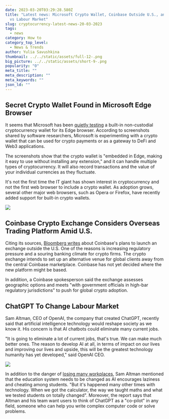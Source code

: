 ```yaml
---
date: 2023-03-20T03:29:28.580Z
title: "Latest news: Microsoft Crypto Wallet, Coinbase Outside U.S., and ChatGPT
  vs Labour Market"
slug: cryptocurrency-latest-news-20-03-2023
tags:
  - news
category: How to
category_top_level:
  - News & Trends
author: Yulia Savushkina
thumbnail: ../../static/assets/full-12-.png 
big_picture: ../../static/assets/short-9-.png
popularity: "0"
meta_title: ""
meta_description: ""
meta_keywords: ""
json_ld: ""
---
```

## Secret Crypto Wallet Found in Microsoft Edge Browser 

It seems that Microsoft has been [quietly testing](https://cryptonews.com/news/software-researcher-finds-secret-crypto-wallet-microsoft-edge-browser-whats-goin.htm) a built-in non-custodial cryptocurrency wallet for its Edge browser. According to screenshots shared by software researchers, Microsoft is experimenting with a crypto wallet that can be used for crypto payments or as a gateway to DeFi and Web3 applications. 

The screenshots show that the crypto wallet is "embedded in Edge, making it easy to use without installing any extension," and it can handle multiple types of cryptocurrency. It will also record transactions and the value of your individual currencies as they fluctuate. 

It's not the first time the IT giant has shown interest in cryptocurrency and not the first web browser to include a crypto wallet. As adoption grows, several other major web browsers, such as Opera or Firefox, have recently added support for built-in crypto wallets. 

![](https://lh6.googleusercontent.com/IFh_hC0z74yfhJ3XDG0Sr7kSAObDuFjTcGxPjDCx6WxV89K4lPAsz52E_BvaGdMmcvDsgGs_HeaA9yJ2tYzjeZWh-lXbJZZDSZUVfNc5-I-KBQ7GChc5c6DSsYalqF-H9HO3fRoSA8Y8sACNn034aOs)

## Coinbase Crypto Exchange Considers Overseas Trading Platform Amid U.S.

Citing its sources, [Bloomberg writes](https://www.bloomberg.com/news/articles/2023-03-17/coinbase-coin-in-talks-over-crypto-trading-platform-outside-the-us?leadSource=uverify%20wall#xj4y7vzkg) about Coinbase's plans to launch an exchange outside the U.S. One of the reasons is increasing regulatory pressure and a souring banking climate for crypto firms. The crypto exchange intends to set up an alternative venue for global clients away from the central Coinbase marketplace. Coinbase has not yet decided where the new platform might be based. 

In addition, a Coinbase spokesperson said the exchange assesses geographic options and meets "with government officials in high-bar regulatory jurisdictions" to push for global crypto adoption. 

## ChatGPT To Change Labour Market

Sam Altman, CEO of OpenAI, the company that created ChatGPT, recently said that artificial intelligence technology would reshape society as we know it. His concern is that AI chatbots could eliminate many current jobs.

"It is going to eliminate a lot of current jobs, that's true. We can make much better ones. The reason to develop AI at all, in terms of impact on our lives and improving our lives and upside, this will be the greatest technology humanity has yet developed," said OpenAI CEO.

![](https://lh5.googleusercontent.com/CmSmNkrzZ6wnYNrC8esCsYLBhEYFQaXYf7tEKFiTC2ZVdlhFLW_er6tvZAd9QdcOPyMYWUOBknjJimVNCfwOPB-C2MOJcVRl-i6FuEWlw4U457YpI1tuplx0eERfoiTP_3YUBYsP2skskQrovYx52R4)

In addition to the danger of [losing many workplaces](https://interestingengineering.com/innovation/chatgpt-4-will-kill-jobs), Sam Altman mentioned that the education system needs to be changed as AI encourages laziness and cheating among students. "But it's happened many other times with technology. When we got the calculator, the way we taught maths and what we tested students on totally changed". Moreover, the report says that Altman and his team want users to think of ChatGPT as a "co-pilot" in any field, someone who can help you write complex computer code or solve problems.